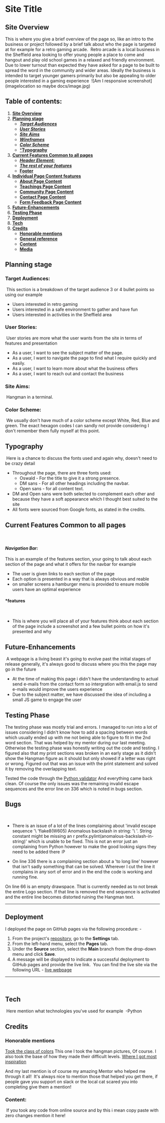 # **Site Title**
## **Site Overview**
This is where you give a brief overview of the page so, like an intro to the business or project followed by a brief talk about who the page is targeted at for example for a retro gaming arcade.
​
Retro arcade is a local business in the Sheffield area looking to offer young people a place to come and hangout and play old school games in a relaxed and friendly environment. Due to lower turnout than expected they have asked for a page to be built to spread the word in the community and wider areas. Ideally the business is intended to target younger gamers primarily but also be appealing to older people interested in a gaming experience 
​
![Am I responsive screenshot](imagelocation so maybe docs/image.jpg)
​
## Table of contents:
1. [**Site Overview**](#site-overview)
1. [**Planning stage**](#planning-stage)
    * [***Target Audiences***](#target-audiences)
    * [***User Stories***](#user-stories)
    * [***Site Aims***](#site-aims)
    * [***Wireframes***](#wireframes)
    * [***Color Scheme***](#color-scheme)
    * [***Typography**](#typography)
1. [**Current Features Common to all pages**](#current-features-common-to-all-pages)
    * [***Header Element:***](#header-element)
    * [***The rest of your features***](#features)
    * [**Footer**](#footer)
1. [**Individual Page Content features**](#individual-page-content-features)
    * [**About Page Content**](#about-page-content)
    * [**Teachings Page Content**](#teachings-page-content)
    * [**Community Page Content**](#community-page-content)
    * [**Contact Page Content**](#contact-page-content)
    * [**Form Feedback Page Content**](#form-feedback-page-content)
1. [**Future-Enhancements**](#future-enhancements)
1. [**Testing Phase**](#testing-phase)
1. [**Deployment**](#deployment)
1. [**Tech**](#tech)
1. [**Credits**](#credits)
    * [**Honorable mentions**](#honorable-mentions)
    * [**General reference**](#general-reference)
    * [**Content**](#content)
    * [**Media**](#media)
​
## **Planning stage**
### **Target Audiences:**
​
This section is a breakdown of the target audience 3 or 4 bullet points so using our example
​
* Users interested in retro gaming 
* Users interested in a safe environment to gather and have fun
* Users interested in activities in the Sheffield area
​
### **User Stories:**
​
User stories are more what the user wants from the site in terms of features and presentation
​
* As a user, I want to see the subject matter of the page.
* As a user, I want to navigate the page to find what I require quickly and easily.
* As a user, I want to learn more about what the business offers
* As a user, I want to reach out and contact the business
​
### **Site Aims:**
​
Hangman in a terminal.
​
### **Color Scheme:**
​
We usually don't have much of a color scheme except White, Red, Blue and green. The exact hexagon codes I can sandly not provide considering I don't remember them fully myself at this point. 
​
## **Typography**
​
Here is a chance to discuss the fonts used and again why, doesn't need to be crazy detail
​
* Throughout the page, there are three fonts used:
  * Oswald - For the title to give it a strong presence.
  * DM sans - For all other headings including the navbar. 
  * Open sans - for all content text.
​
* DM and Open sans were both selected to complement each other and because they have a soft appearance which I thought best suited to the site
* All fonts were sourced from Google fonts, as stated in the credits.
​
## **Current Features Common to all pages**
​
#### *Navigation Bar:*
This is an example of the features section, your going to talk about each section of the page and what it offers for the navbar for example
​
* The user is given links to each section of the page
* Each option is presented in a way that is always obvious and reable
* on smaller screens a hamburger menu is provided to ensure mobile users have an optimal experience
​
#### *features
​
* This is where you will place all of your features think about each section of the page include a screenshot and a few bullet points on how it's presented and why
​
## **Future-Enhancements**
​
A webpage is a living beast it's going to evolve past the initial stages of release generally, it's always good to discuss where you this the page may go in the future
​
* At the time of making this page i didn't have the understanding to actual send e-mails from the contact form so intergration with email.js to send e-mails would improve the users experience
​
* Due to the subject matter, we have discussed the idea of including a small JS game to engage the user
​
## **Testing Phase**

The testing phase was mostly trial and errors. I managed to run into a lot of issues considering I didn't know how to add a spacing between words which usually ended up with me not being able to figure to fit in the 2nd word section. That was helped by my mentor during our last meeting. Otherwise the testing phase was honestly writing out the code and testing. I figured also that my print sections was broken in an early stage as it didn't show the Hangman figure as it should but only showed if a letter was right or wrong. Figured out that was an issue with the print statement and solved it by removing the overlapping text.​

Tested the code through the [Python validator](https://pep8ci.herokuapp.com/) And everything came back clean. Of course the only issues was the remaining invalid escape sequences and the error line on 336 which is noted in bugs section.
​
​
## **Bugs**
​
* There is an issue of a lot of the lines complaining about 'invalid escape sequence '\ 'flake8(W605)
Anomalous backslash in string: '\ '. String constant might be missing an r prefix.pylint(anomalous-backslash-in-string)'
which is unable to be fixed. This is not an error just an complaining from Python however to make the good looking signs they need to be added there :P

* On line 336 there is a complaining section about a 'to long line' however that isn't sadly something that can be solved. Wherever I cut the line it complains in any sort of error and in the end the code is working and running fine.

On line 66 is an empty drawspace. That is currently needed as to not break the entire Logo section. If that line is removed the end sequence is activated and the entire line becomes distorted ruining the Hangman text.
​
***
## **Deployment**
I deployed the page on GitHub pages via the following procedure: -
​
1. From the project's [repository](https://github.com/Fisboll/Hangman), go to the **Settings** tab.
2. From the left-hand menu, select the **Pages** tab.
3. Under the **Source** section, select the **Main** branch from the drop-down menu and click **Save**.
4. A message will be displayed to indicate a successful deployment to GitHub pages and provide the live link.
​
You  can find the live site via the following URL - [live webpage](https://yoururlhere)
***
​
## **Tech**
​
Here mention what technologies you've used for example
​
-Python
​
## **Credits**
### **Honorable mentions**

[Took the class of colors](https://github.com/gibbo101/hangman/blob/main/run.py)
This one I took the hangman pictures, Of course. I also took the base of how they made their difficult levels. [Where I got most inspiration](https://github.com/Bethieieio/project-three-console-hangman)

And my last mention is of course my amazing Mentor who helped me through it all!
​
It's always nice to mention those that helped you get there, if people gave you support on slack or the local cat scared you into completing give them a mention!
​
### **Content:**
​
If you took any code from online source and by this i mean copy paste with zero changes mention it here!